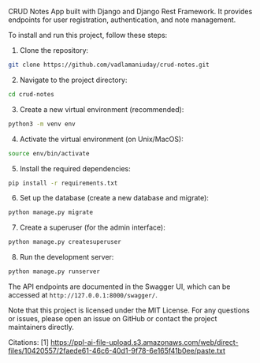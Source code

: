 CRUD Notes App built with Django and Django Rest Framework. It provides endpoints for user registration, authentication, and note management. 

To install and run this project, follow these steps:

1. Clone the repository:

```bash
git clone https://github.com/vadlamaniuday/crud-notes.git
```

2. Navigate to the project directory:

```bash
cd crud-notes
```

3. Create a new virtual environment (recommended):

```bash
python3 -m venv env
```

4. Activate the virtual environment (on Unix/MacOS):

```bash
source env/bin/activate
```

5. Install the required dependencies:

```bash
pip install -r requirements.txt
```

6. Set up the database (create a new database and migrate):

```bash
python manage.py migrate
```

7. Create a superuser (for the admin interface):

```bash
python manage.py createsuperuser
```

8. Run the development server:

```bash
python manage.py runserver
```

The API endpoints are documented in the Swagger UI, which can be accessed at `http://127.0.0.1:8000/swagger/`.

Note that this project is licensed under the MIT License. For any questions or issues, please open an issue on GitHub or contact the project maintainers directly.

Citations:
[1] https://ppl-ai-file-upload.s3.amazonaws.com/web/direct-files/10420557/2faede61-46c6-40d1-9f78-6e165f41b0ee/paste.txt

